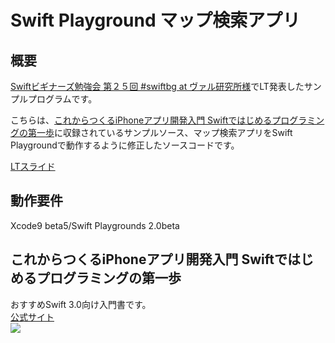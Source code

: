 # Swift Playground マップ検索アプリ

## 概要  

[Swiftビギナーズ勉強会 第２５回 #swiftbg at ヴァル研究所様](https://swift-beginners.doorkeeper.jp/events/62874)でLT発表したサンプルプログラムです。  

こちらは、[これからつくるiPhoneアプリ開発入門 Swiftではじめるプログラミングの第一歩](https://swiftbg.github.io/swiftbook/)に収録されているサンプルソース、マップ検索アプリをSwift Playgroundで動作するように修正したソースコードです。  

[LTスライド](https://www.slideshare.net/FromF/swift-playgrounds-78763756)  

## 動作要件

Xcode9 beta5/Swift Playgrounds 2.0beta  

## これからつくるiPhoneアプリ開発入門 Swiftではじめるプログラミングの第一歩

おすすめSwift 3.0向け入門書です。  
[公式サイト](https://swiftbg.github.io/swiftbook/)  
![](https://images-fe.ssl-images-amazon.com/images/I/51tP8W6KckL.jpg)
